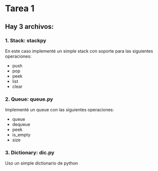 # Tarea 1
## Hay 3 archivos:
### 1. Stack: stackpy
En este caso implementé un simple stack con soporte para las siguientes operaciones:
- push
- pop
- peek
- list
- clear
### 2. Queue: queue.py
Implementé un queue con las siguientes operaciones:
- queue
- dequeue
- peek
- is_empty
- size
### 3. Dictionary: dic.py
Uso un simple dictionario de python